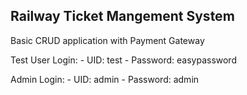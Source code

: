 ## Railway Ticket Mangement System

Basic CRUD application with Payment Gateway

Test User Login: 
	- UID: test
	- Password: easypassword

Admin Login: 
	- UID: admin
	- Password: admin